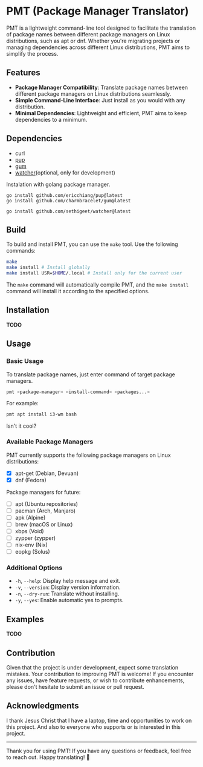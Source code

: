 # PMT (Package Manager Translator)

PMT is a lightweight command-line tool designed to facilitate the translation of package names between different package managers on Linux distributions, such as apt or dnf. Whether you're migrating projects or managing dependencies across different Linux distributions, PMT aims to simplify the process.

## Features

- **Package Manager Compatibility**: Translate package names between different package managers on Linux distributions seamlessly.
- **Simple Command-Line Interface**: Just install as you would with any distribution.
- **Minimal Dependencies**: Lightweight and efficient, PMT aims to keep dependencies to a minimum.

## Dependencies

- curl
- [pup](https://github.com/ericchiang/pup)
- [gum](https://github.com/charmbracelet/gum)
- [watcher](https://github.com/sethigeet/watcher)(optional, only for development)

Instalation with golang package manager.

```
go install github.com/ericchiang/pup@latest
go install github.com/charmbracelet/gum@latest
```
```
go install github.com/sethigeet/watcher@latest
```

## Build

To build and install PMT, you can use the `make` tool. Use the following commands:

```bash
make
make install # Install globally
make install USR=$HOME/.local # Install only for the current user
```

The `make` command will automatically compile PMT, and the `make install` command will install it according to the specified options.

## Installation

**TODO**

## Usage

### Basic Usage

To translate package names, just enter command of target package managers.

```bash
pmt <package-manager> <install-command> <packages...>
```

For example:

```bash
pmt apt install i3-wm bash
```
Isn't it cool?

### Available Package Managers

PMT currently supports the following package managers on Linux distributions:

- [X] apt-get (Debian, Devuan)
- [X] dnf (Fedora)

Package managers for future:

- [ ] apt (Ubuntu repositories)
- [ ] pacman (Arch, Manjaro)
- [ ] apk (Alpine)
- [ ] brew (macOS or Linux)
- [ ] xbps (Void)
- [ ] zypper (zypper)
- [ ] nix-env (Nix)
- [ ] eopkg (Solus)

### Additional Options

- `-h`, `--help`: Display help message and exit.
- `-v`, `--version`: Display version information.
- `-n`, `--dry-run`: Translate without installing.
- `-y`, `--yes`: Enable automatic yes to prompts.

## Examples

**TODO**

## Contribution

Given that the project is under development, expect some translation mistakes. Your contribution to improving PMT is welcome! If you encounter any issues, have feature requests, or wish to contribute enhancements, please don't hesitate to submit an issue or pull request.

## Acknowledgments

I thank Jesus Christ that I have a laptop, time and opportunities to work on this project. And also to everyone who supports or is interested in this project.

---

Thank you for using PMT! If you have any questions or feedback, feel free to reach out. Happy translating! 🚀
